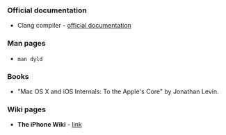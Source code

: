 ### Official documentation

- Clang compiler -  [official documentation](http://clang.llvm.org/docs/index.html)

### Man pages

- `man dyld`

### Books

- "Mac OS X and iOS Internals: To the Apple's Core" by Jonathan Levin.

### Wiki pages
- **The iPhone Wiki** - [link](https://www.theiphonewiki.com/wiki/Main_Page)
